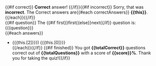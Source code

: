 {{#if correct}} __Correct__ answer! {{/if}}{{#if incorrect}} Sorry, that was __incorrect__. The Correct answers are{{#each correctAnswers}} __{{this}}__.{{/each}}{{/if}}  
{{#if question}} The {{#if first}}first{{else}}next{{/if}} question is: {{{question}}}  
{{#each answers}}
- {{{this.[2]}}}) {{{this.[0]}}}  
{{/each}}{{/if}}
{{#if finished}} You got __{{totalCorrect}}__ questions correct out of __{{totalQuestions}}__ with a score of __{{score}}%__. Thank you for taking the quiz!{{/if}}
